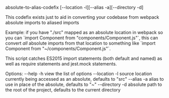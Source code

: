 absolute-to-alias-codefix [--location -l][--alias -a][--directory -d]

This codefix exists just to aid in converting your codebase from webpack absolute imports to aliased imports

Example: if you have "./src" mapped as an absolute location in webpack so you can
\`import Component from "components/Component.js"\`, this can convert _all_ absolute imports
from that location to something like \`import Component from "~/components/Component.js"\`.

This script catches ES2015 import statements (both default and named) as well as require statements
and jest.mock statements.

Options:
--help -h view the list of options
--location -l source location currently being accessed as an absolute, defaults to "src"
--alias -a alias to use in place of the absolute, defaults to "~"
--directory -d absolute path to the root of the project, defaults to the current directory